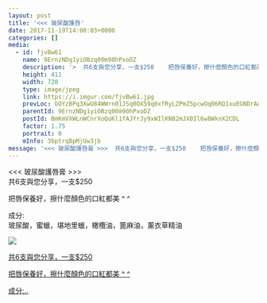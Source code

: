 ```yaml
---
layout: post
title: '<<< 玻尿酸護唇' 
date: 2017-11-19T14:00:03+0000 
categories: [] 
media:
  - id: fjvBw61
    name: 9ErnzNDg1yiOBzq00m90hPxoDZ
    description: '>  共6支與您分享，一支$250    把唇保養好，擦什麼顏色的口紅都美      成分;  ..'   
    height: 411
    width: 720
    type: image/jpeg
    link: https://i.imgur.com/fjvBw61.jpg
    prevLoc: GOYzBPq3XwU84WWrn01JSq0OX59q0xfRyLZPmZ5pcwOq06RQ1xuEGNDrAAP6IXR5WzE23GuEo26vNK5yTXNBD544GmFRrkGg3WA0TqX9vOxAWqTwPDxJN1BNi80JVpyX0Wi3LNmBwOAmSNRQvqgoGkCPDGGGBP4nSg1oVrQrOPIDzkGgXqMPcGQloZVGw3F4MoJkGv9ksmj15MXX1Wh47ENwEP76hJgX6Kll0AU9vLLpvnoNfV4w3BKALxcPjAmozXJ3UOoAAMVqr
    parentId: 9ErnzNDg1yiOBzq00m90hPxoDZ
    postId: BmKmVXWLnWCnrXoQoKl1fAJYrJy9xWIlKN82mJX0Il6w8WknX2CDL
    factor: 1.75
    portrait: 0
    mInfo: 3bptrqBpMjUw3jb
message: '<<< 玻尿酸護唇膏 >>>  共6支與您分享，一支$250    把唇保養好，擦什麼顏色的口紅都美      成分;   玻尿酸，蜜蠟..'  
---
```


<<< 玻尿酸護唇膏 >>>  
共6支與您分享，一支$250  
  
把唇保養好，擦什麼顏色的口紅都美 ^ ^  
  
成分:   
玻尿酸，蜜蠟，堪地里蠟，橄欖油，篦麻油，薰衣草精油


[//]: #media:  
<a href="https://i.imgur.com/fjvBw61.jpg"><img class="postImage" src="https://i.imgur.com/fjvBw61h.jpg" />  
>
共6支與您分享，一支$250

把唇保養好，擦什麼顏色的口紅都美 ^ ^

成分:..  
 </a>   
